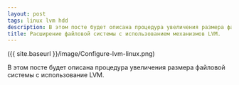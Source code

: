 ```yaml
---
layout: post
tags: linux lvm hdd
description: В этом посте будет описана процедура увеличения размера файловой системы с использование LVM.
title: Расширение файловой системы с использованием механизмов LVM.
---
```



({{ site.baseurl }}/image/Configure-lvm-linux.png)

В этом посте будет описана процедура увеличения размера файловой системы с использование LVM.

